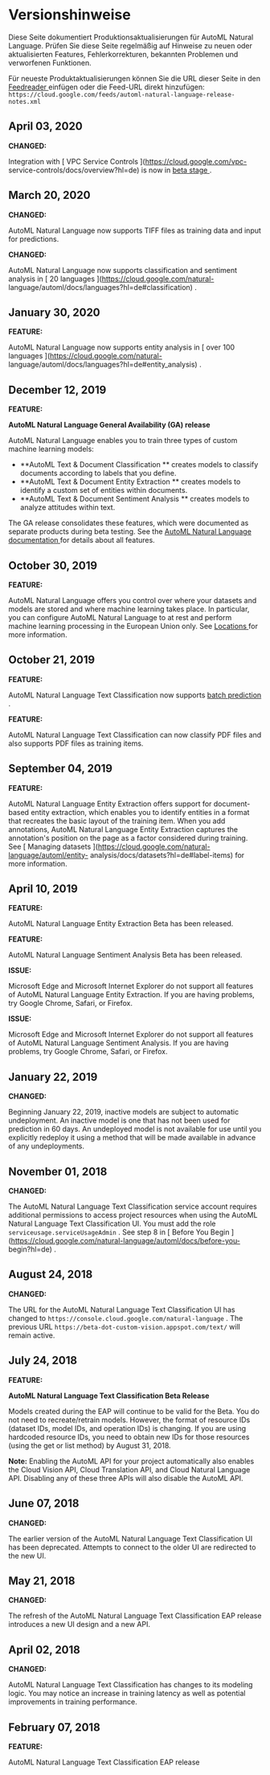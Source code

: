 #  Versionshinweise

Diese Seite dokumentiert Produktionsaktualisierungen für AutoML Natural
Language. Prüfen Sie diese Seite regelmäßig auf Hinweise zu neuen oder
aktualisierten Features, Fehlerkorrekturen, bekannten Problemen und
verworfenen Funktionen.

Für neueste Produktaktualisierungen können Sie die URL dieser Seite in den [
Feedreader ](https://wikipedia.org/wiki/Comparison_of_feed_aggregators)
einfügen oder die Feed-URL direkt hinzufügen: `
https://cloud.google.com/feeds/automl-natural-language-release-notes.xml `

##  April 03, 2020

**CHANGED:**

Integration with [ VPC Service Controls ](https://cloud.google.com/vpc-
service-controls/docs/overview?hl=de) is now in [ beta stage
](https://cloud.google.com/products/?hl=de#product-launch-stages) .

##  March 20, 2020

**CHANGED:**

AutoML Natural Language now supports TIFF files as training data and input for
predictions.

**CHANGED:**

AutoML Natural Language now supports classification and sentiment analysis in
[ 20 languages ](https://cloud.google.com/natural-
language/automl/docs/languages?hl=de#classification) .

##  January 30, 2020

**FEATURE:**

AutoML Natural Language now supports entity analysis in [ over 100 languages
](https://cloud.google.com/natural-
language/automl/docs/languages?hl=de#entity_analysis) .

##  December 12, 2019

**FEATURE:**

**AutoML Natural Language General Availability (GA) release**

AutoML Natural Language enables you to train three types of custom machine
learning models:

  * **AutoML Text & Document Classification ** creates models to classify documents according to labels that you define. 
  * **AutoML Text & Document Entity Extraction ** creates models to identify a custom set of entities within documents. 
  * **AutoML Text & Document Sentiment Analysis ** creates models to analyze attitudes within text. 

The GA release consolidates these features, which were documented as separate
products during beta testing. See the [ AutoML Natural Language documentation
](https://cloud.google.com/natural-language/automl/docs/?hl=de) for details
about all features.

##  October 30, 2019

**FEATURE:**

AutoML Natural Language offers you control over where your datasets and models
are stored and where machine learning takes place. In particular, you can
configure AutoML Natural Language to at rest and perform machine learning
processing in the European Union only. See [ Locations
](https://cloud.google.com/natural-language/automl/docs/locations?hl=de) for
more information.

##  October 21, 2019

**FEATURE:**

AutoML Natural Language Text Classification now supports [ batch prediction
](https://cloud.google.com/natural-language/automl/docs/predict?hl=de) .

**FEATURE:**

AutoML Natural Language Text Classification can now classify PDF files and
also supports PDF files as training items.

##  September 04, 2019

**FEATURE:**

AutoML Natural Language Entity Extraction offers support for document-based
entity extraction, which enables you to identify entities in a format that
recreates the basic layout of the training item. When you add annotations,
AutoML Natural Language Entity Extraction captures the annotation's position
on the page as a factor considered during training. See [ Managing datasets
](https://cloud.google.com/natural-language/automl/entity-
analysis/docs/datasets?hl=de#label-items) for more information.

##  April 10, 2019

**FEATURE:**

AutoML Natural Language Entity Extraction Beta has been released.

**FEATURE:**

AutoML Natural Language Sentiment Analysis Beta has been released.

**ISSUE:**

Microsoft Edge and Microsoft Internet Explorer do not support all features of
AutoML Natural Language Entity Extraction. If you are having problems, try
Google Chrome, Safari, or Firefox.

**ISSUE:**

Microsoft Edge and Microsoft Internet Explorer do not support all features of
AutoML Natural Language Sentiment Analysis. If you are having problems, try
Google Chrome, Safari, or Firefox.

##  January 22, 2019

**CHANGED:**

Beginning January 22, 2019, inactive models are subject to automatic
undeployment. An inactive model is one that has not been used for prediction
in 60 days. An undeployed model is not available for use until you explicitly
redeploy it using a method that will be made available in advance of any
undeployments.

##  November 01, 2018

**CHANGED:**

The AutoML Natural Language Text Classification service account requires
additional permissions to access project resources when using the AutoML
Natural Language Text Classification UI. You must add the role `
serviceusage.serviceUsageAdmin ` . See step 8 in [ Before You Begin
](https://cloud.google.com/natural-language/automl/docs/before-you-
begin?hl=de) .

##  August 24, 2018

**CHANGED:**

The URL for the AutoML Natural Language Text Classification UI has changed to
` https://console.cloud.google.com/natural-language ` . The previous URL `
https://beta-dot-custom-vision.appspot.com/text/ ` will remain active.

##  July 24, 2018

**FEATURE:**

**AutoML Natural Language Text Classification Beta Release**

Models created during the EAP will continue to be valid for the Beta. You do
not need to recreate/retrain models. However, the format of resource IDs
(dataset IDs, model IDs, and operation IDs) is changing. If you are using
hardcoded resource IDs, you need to obtain new IDs for those resources (using
the get or list method) by August 31, 2018.

**Note:** Enabling the AutoML API for your project automatically also enables
the Cloud Vision API, Cloud Translation API, and Cloud Natural Language API.
Disabling any of these three APIs will also disable the AutoML API.

##  June 07, 2018

**CHANGED:**

The earlier version of the AutoML Natural Language Text Classification UI has
been deprecated. Attempts to connect to the older UI are redirected to the new
UI.

##  May 21, 2018

**CHANGED:**

The refresh of the AutoML Natural Language Text Classification EAP release
introduces a new UI design and a new API.

##  April 02, 2018

**CHANGED:**

AutoML Natural Language Text Classification has changes to its modeling logic.
You may notice an increase in training latency as well as potential
improvements in training performance.

##  February 07, 2018

**FEATURE:**

AutoML Natural Language Text Classification EAP release

